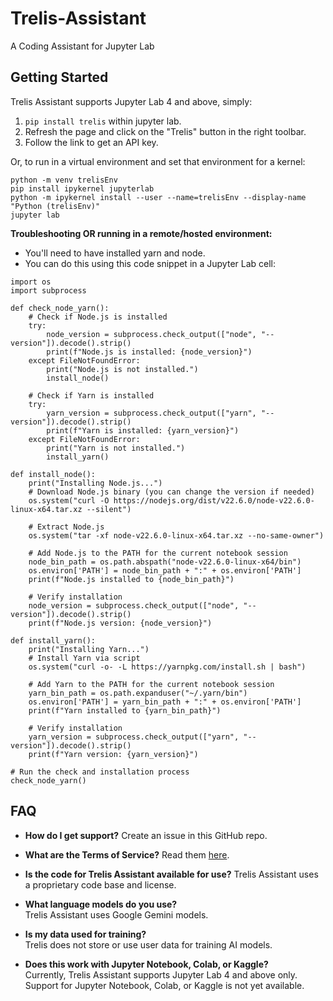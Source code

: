 # Trelis-Assistant
A Coding Assistant for Jupyter Lab

## Getting Started
Trelis Assistant supports Jupyter Lab 4 and above, simply:
1. `pip install trelis` within jupyter lab.
1. Refresh the page and click on the "Trelis" button in the right toolbar.
1. Follow the link to get an API key.

Or, to run in a virtual environment and set that environment for a kernel:
```
python -m venv trelisEnv
pip install ipykernel jupyterlab
python -m ipykernel install --user --name=trelisEnv --display-name "Python (trelisEnv)"
jupyter lab
```

**Troubleshooting OR running in a remote/hosted environment:**
- You'll need to have installed yarn and node.
- You can do this using this code snippet in a Jupyter Lab cell:
```
import os
import subprocess

def check_node_yarn():
    # Check if Node.js is installed
    try:
        node_version = subprocess.check_output(["node", "--version"]).decode().strip()
        print(f"Node.js is installed: {node_version}")
    except FileNotFoundError:
        print("Node.js is not installed.")
        install_node()

    # Check if Yarn is installed
    try:
        yarn_version = subprocess.check_output(["yarn", "--version"]).decode().strip()
        print(f"Yarn is installed: {yarn_version}")
    except FileNotFoundError:
        print("Yarn is not installed.")
        install_yarn()

def install_node():
    print("Installing Node.js...")
    # Download Node.js binary (you can change the version if needed)
    os.system("curl -O https://nodejs.org/dist/v22.6.0/node-v22.6.0-linux-x64.tar.xz --silent")
    
    # Extract Node.js
    os.system("tar -xf node-v22.6.0-linux-x64.tar.xz --no-same-owner")
    
    # Add Node.js to the PATH for the current notebook session
    node_bin_path = os.path.abspath("node-v22.6.0-linux-x64/bin")
    os.environ['PATH'] = node_bin_path + ":" + os.environ['PATH']
    print(f"Node.js installed to {node_bin_path}")

    # Verify installation
    node_version = subprocess.check_output(["node", "--version"]).decode().strip()
    print(f"Node.js version: {node_version}")

def install_yarn():
    print("Installing Yarn...")
    # Install Yarn via script
    os.system("curl -o- -L https://yarnpkg.com/install.sh | bash")
    
    # Add Yarn to the PATH for the current notebook session
    yarn_bin_path = os.path.expanduser("~/.yarn/bin")
    os.environ['PATH'] = yarn_bin_path + ":" + os.environ['PATH']
    print(f"Yarn installed to {yarn_bin_path}")

    # Verify installation
    yarn_version = subprocess.check_output(["yarn", "--version"]).decode().strip()
    print(f"Yarn version: {yarn_version}")

# Run the check and installation process
check_node_yarn()
```
## FAQ

- **How do I get support?**
  Create an issue in this GitHub repo.

- **What are the Terms of Service?**
  Read them [here](https://trelis.com/terms-of-service/).

- **Is the code for Trelis Assistant available for use?**
  Trelis Assistant uses a proprietary code base and license.

- **What language models do you use?**  
  Trelis Assistant uses Google Gemini models.

- **Is my data used for training?**  
  Trelis does not store or use user data for training AI models.

- **Does this work with Jupyter Notebook, Colab, or Kaggle?**  
  Currently, Trelis Assistant supports Jupyter Lab 4 and above only. Support for Jupyter Notebook, Colab, or Kaggle is not yet available.
